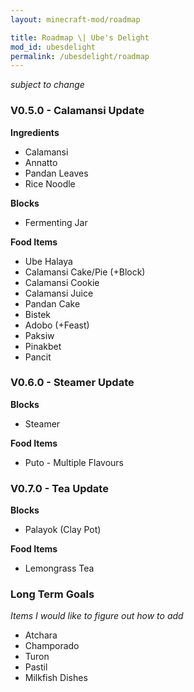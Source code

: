 ```yaml
---
layout: minecraft-mod/roadmap

title: Roadmap \| Ube's Delight
mod_id: ubesdelight
permalink: /ubesdelight/roadmap
---
```


*subject to change*

### V0.5.0 - Calamansi Update

**Ingredients**
- Calamansi
- Annatto
- Pandan Leaves
- Rice Noodle

**Blocks**
- Fermenting Jar

**Food Items**
- Ube Halaya
- Calamansi Cake/Pie (+Block)
- Calamansi Cookie
- Calamansi Juice
- Pandan Cake
- Bistek
- Adobo (+Feast)
- Paksiw
- Pinakbet
- Pancit

### V0.6.0 - Steamer Update

**Blocks**
- Steamer

**Food Items**
- Puto - Multiple Flavours

### V0.7.0 - Tea Update

**Blocks**
- Palayok (Clay Pot)

**Food Items**
- Lemongrass Tea

### Long Term Goals
*Items I would like to figure out how to add*
- Atchara
- Champorado
- Turon
- Pastil
- Milkfish Dishes